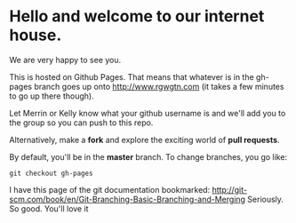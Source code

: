 # Hello and welcome to our internet house. 

We are very happy to see you.

This is hosted on Github Pages. That means that whatever is in the gh-pages branch goes up onto http://www.rgwgtn.com (it takes a few minutes to go up there though). 

Let Merrin or Kelly know what your github username is and we'll add you to the group so you can push to this repo.

Alternatively, make a **fork** and explore the exciting world of **pull requests**.

By default, you'll be in the **master** branch. To change branches, you go like: 

`git checkout gh-pages`

I have this page of the git documentation bookmarked: http://git-scm.com/book/en/Git-Branching-Basic-Branching-and-Merging
Seriously. So good. You'll love it
